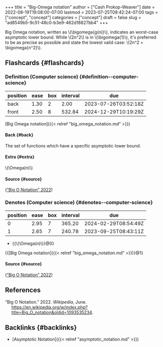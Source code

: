 +++
title = "Big-Omega notation"
author = ["Cash Prokop-Weaver"]
date = 2022-08-19T19:08:00-07:00
lastmod = 2023-07-25T08:42:24-07:00
tags = ["concept", "concept"]
categories = ["concept"]
draft = false
slug = "ad8549b5-9c51-48c0-b3e9-462d18827bb4"
+++

Big Omega notation, written as \\(\bigomega{g(n)}\\), indicates an worst-case asymptotic lower bound. While \\(2n^2\\) is in \\(\bigomega{1}\\), it's preferred to be as precise as possible and state the lowest valid case: \\(2n^2 = \bigomega{n^2}\\).


## Flashcards {#flashcards}


### Definition (Computer science) {#definition--computer-science}

| position | ease | box | interval | due                  |
|----------|------|-----|----------|----------------------|
| back     | 1.30 | 2   | 2.00     | 2023-07-26T03:52:18Z |
| front    | 2.50 | 8   | 532.84   | 2024-12-29T10:19:29Z |

[Big Omega notation]({{< relref "big_omega_notation.md" >}})


#### Back {#back}

The set of functions which have a specific asymptotic lower bound.


#### Extra {#extra}

\\(\Omega(n)\\)


#### Source {#source}

(<a href="#citeproc_bib_item_1">“Big O Notation” 2022</a>)


### Denotes (Computer science) {#denotes--computer-science}

| position | ease | box | interval | due                  |
|----------|------|-----|----------|----------------------|
| 0        | 2.95 | 7   | 365.20   | 2024-02-29T08:54:49Z |
| 1        | 2.65 | 7   | 240.78   | 2023-09-25T08:43:11Z |

-   {{\\(\Omega(n)\\)}@0}

{{[Big Omega notation]({{< relref "big_omega_notation.md" >}})}@1}


#### Source {#source}

(<a href="#citeproc_bib_item_1">“Big O Notation” 2022</a>)

## References

<style>.csl-entry{text-indent: -1.5em; margin-left: 1.5em;}</style><div class="csl-bib-body">
  <div class="csl-entry"><a id="citeproc_bib_item_1"></a>“Big O Notation.” 2022. <i>Wikipedia</i>, June. <a href="https://en.wikipedia.org/w/index.php?title=Big_O_notation&oldid=1093535234">https://en.wikipedia.org/w/index.php?title=Big_O_notation&#38;oldid=1093535234</a>.</div>
</div>


## Backlinks {#backlinks}

-   [Asymptotic Notation]({{< relref "asymptotic_notation.md" >}})
